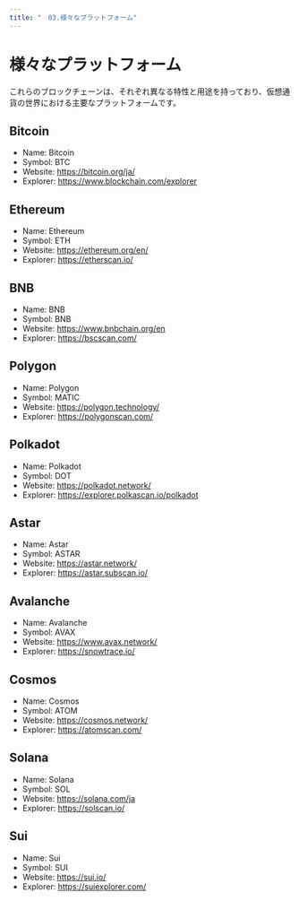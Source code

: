 ```yaml
---
title: "　03.様々なプラットフォーム"
---
```


# 様々なプラットフォーム

これらのブロックチェーンは、それぞれ異なる特性と用途を持っており、仮想通貨の世界における主要なプラットフォームです。

## Bitcoin

- Name: Bitcoin
- Symbol: BTC
- Website: https://bitcoin.org/ja/
- Explorer: https://www.blockchain.com/explorer

## Ethereum

- Name: Ethereum
- Symbol: ETH
- Website: https://ethereum.org/en/
- Explorer: https://etherscan.io/

## BNB

- Name: BNB
- Symbol: BNB
- Website: https://www.bnbchain.org/en
- Explorer: https://bscscan.com/

## Polygon

- Name: Polygon
- Symbol: MATIC
- Website: https://polygon.technology/
- Explorer: https://polygonscan.com/

## Polkadot

- Name: Polkadot
- Symbol: DOT
- Website: https://polkadot.network/
- Explorer: https://explorer.polkascan.io/polkadot

## Astar

- Name: Astar
- Symbol: ASTAR
- Website: https://astar.network/
- Explorer: https://astar.subscan.io/

## Avalanche

- Name: Avalanche
- Symbol: AVAX
- Website: https://www.avax.network/
- Explorer: https://snowtrace.io/

## Cosmos

- Name: Cosmos
- Symbol: ATOM
- Website: https://cosmos.network/
- Explorer: https://atomscan.com/

## Solana 

- Name: Solana
- Symbol: SOL
- Website: https://solana.com/ja
- Explorer: https://solscan.io/

## Sui

- Name: Sui
- Symbol: SUI
- Website: https://sui.io/
- Explorer: https://suiexplorer.com/
